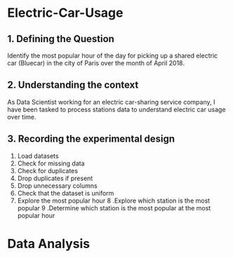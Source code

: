 # Electric-Car-Usage
## 1. Defining the Question
Identify the most popular hour of the day for picking up a shared electric car (Bluecar) in the city of Paris over the month of April 2018.

## 2. Understanding the context
As Data Scientist working for an electric car-sharing service company, I have been tasked to process stations data to understand electric car usage over time.

## 3. Recording the experimental design
1. Load datasets
2. Check for missing data
3. Check for duplicates
4. Drop duplicates if present
5. Drop unnecessary columns
6. Check that the dataset is uniform
7. Explore the most popular hour
8 .Explore which station is the most popular
9 .Determine which station is the most popular at the most popular hour

# Data Analysis
